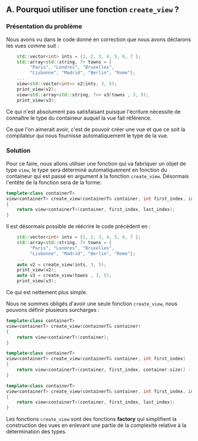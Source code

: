 ## A. Pourquoi utiliser une fonction `create_view` ?

### Présentation du problème

Nous avons vu dans le code donné en correction que nous avons déclarons les vues comme suit :

```cpp
    std::vector<int> ints = {1, 2, 3, 4, 5, 6, 7 };
    std::array<std::string, 7> towns = {
         "Paris", "Londres", "Bruxelles", 
         "Lisbonne", "Madrid", "Berlin", "Rome"};
    ...
    view<std::vector<int>> v2(ints, 3, 5);
    print_view(v2);
    view<std::array<std::string, 7>> v3(towns , 3, 5);
    print_view(v3);
```

Ce qui n'est absolument pas satisfaisant puisque l'écriture nécessite de connaître le type du containeur auquel la vue fait référence.

Ce que l'on aimerait avoir, c'est de pouvoir créer une vue et que ce soit la compilateur qui nous fournisse automatiquement le type de la vue.

### Solution

Pour ce faire, nous allons utiliser une fonction qui va fabriquer un objet de type `view`, le type sera déterminé automatiquement en fonction du containeur qui est passé en argument à la fonction `create_view`. Désormais l'entête de la fonction sera de la forme:

```cpp
template<class containerT>
view<containerT> create_view(containerT& container, int first_index, int last_index)
{
    return view<containerT>(container, first_index, last_index);
}
```

Il est désormais possible de réécrire le code précédent en :

```cpp
    std::vector<int> ints = {1, 2, 3, 4, 5, 6, 7 };
    std::array<std::string, 7> towns = {
         "Paris", "Londres", "Bruxelles", 
         "Lisbonne", "Madrid", "Berlin", "Rome"};
    ...
    auto v2 = create_view(ints, 3, 5);
    print_view(v2);
    auto v3 = create_view(towns , 3, 5);
    print_view(v3);
```

Ce qui est nettement plus simple.

Nous ne sommes obligés d'avoir une seule fonction `create_view`, nous pouvons définir plusieurs surcharges :

```cpp
template<class containerT>
view<containerT> create_view(containerT& container)
{
    return view<containerT>(container);
}

template<class containerT>
view<containerT> create_view(containerT& container, int first_index)
{
    return view<containerT>(container, first_index, container.size() - first_index);
}

template<class containerT>
view<containerT> create_view(containerT& container, int first_index, int last_index)
{
    return view<containerT>(container, first_index, last_index);
}
```

Les fonctions `create_view` sont des fonctions **factory** qui simplifient la construction des vues en enlevant une partie de la complexité relative à la détermination des types.
